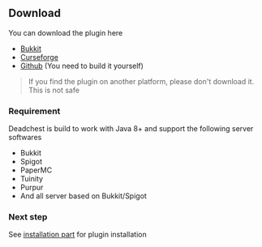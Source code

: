 ## Download

You can download the plugin here

- [Bukkit](https://dev.bukkit.org/projects/dead-chest)
- [Curseforge](https://www.curseforge.com/minecraft/bukkit-plugins/dead-chest)
- [Github](https://github.com/apavarino/Deadchest) (You need to build it yourself)

> If you find the plugin on another platform, please don't download it. This is not safe

### Requirement 
Deadchest is build to work with Java 8+ and support the following server softwares

- Bukkit
- Spigot
- PaperMC
- Tuinity
- Purpur
- And all server based on Bukkit/Spigot

### Next step
See [installation part](https://github.com/apavarino/Deadchest/edit/gh-pages/download.md) for plugin installation
